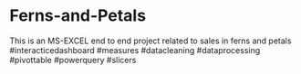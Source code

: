 # Ferns-and-Petals
This is an MS-EXCEL end to end project related to sales in ferns and petals #interacticedashboard #measures #datacleaning #dataprocessing #pivottable #powerquery #slicers
